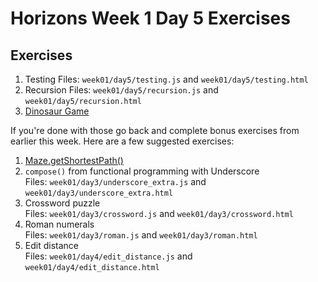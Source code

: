 # Horizons Week 1 Day 5 Exercises

## Exercises

1. Testing
   Files: `week01/day5/testing.js` and `week01/day5/testing.html`
1. Recursion
   Files: `week01/day5/recursion.js` and `week01/day5/recursion.html`
1. [Dinosaur Game](dinosaur.md)

If you're done with those go back and complete bonus exercises from earlier
this week.  Here are a few suggested exercises:

1. [Maze.getShortestPath()](../day4/maze_bonus.md)
1. `compose()` from functional programming with Underscore <br>
   Files: `week01/day3/underscore_extra.js` and `week01/day3/underscore_extra.html`
1. Crossword puzzle <br>
   Files: `week01/day3/crossword.js` and `week01/day3/crossword.html`
1. Roman numerals <br>
   Files: `week01/day3/roman.js` and `week01/day3/roman.html`
1. Edit distance <br>
   Files: `week01/day4/edit_distance.js` and `week01/day4/edit_distance.html`
